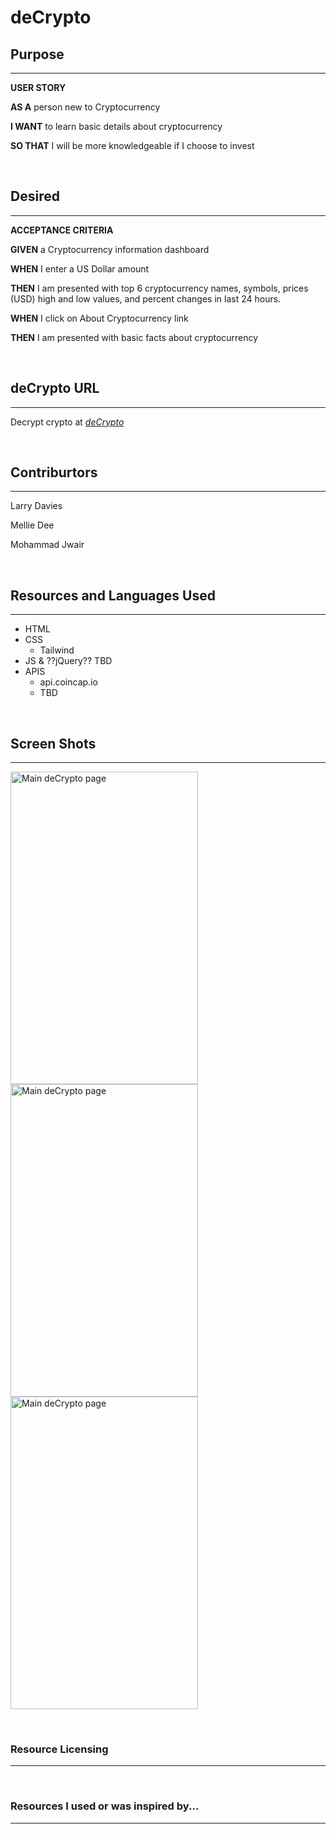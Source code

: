 # deCrypto

## Purpose
***
**USER STORY**
&nbsp;

**AS A** person new to Cryptocurrency

**I WANT** to learn basic details about cryptocurrency

**SO THAT** I will be more knowledgeable if I choose to invest


&nbsp;




## Desired
***
**ACCEPTANCE CRITERIA**

**GIVEN** a Cryptocurrency information dashboard

**WHEN**  I  enter a US Dollar amount

**THEN** I am presented with top 6 cryptocurrency names, symbols, prices (USD) high and low  values, and percent changes in last 24 hours.


**WHEN** I click on About Cryptocurrency link

**THEN** I am  presented with basic facts about cryptocurrency

&nbsp;


## deCrypto URL
***
Decrypt crypto at *[deCrypto](https://lssdavies.github.io/deCrypto/)*

&nbsp;

## Contriburtors
***
Larry Davies

Mellie Dee

Mohammad Jwair


&nbsp;


## Resources and Languages Used
***
- HTML
- CSS
  - Tailwind
- JS &   ??jQuery?? TBD
- APIS
  - api.coincap.io
  - TBD

&nbsp;

## Screen Shots
***
<img src="./assets/images/deCryptoPic1.png" width="300" height="500" alt="Main deCrypto page">

<img src="./assets/images/deCryptoPic1.png" width="300" height="500" alt="Main deCrypto page">

<img src="./assets/images/deCryptoPic1.png" width="300" height="500" alt="Main deCrypto page">

&nbsp;


### Resource Licensing
***
&nbsp;

### Resources I used or was inspired by...
***
&nbsp;